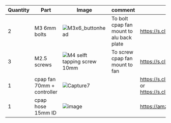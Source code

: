

| Quantity | Part                         | Image             | comment  | Links  |
| ------ | ----                           | -------              | -----  | -----	|
| 2      | M3 6mm bolts     | ![M3x6_buttonhead](https://user-images.githubusercontent.com/37383368/147801110-b59dbdc4-3660-47f2-bd18-aaa4f31d7406.png)  | To bolt cpap fan mount to alu back plate   | https://s.click.aliexpress.com/e/_9RWMof |
| 3      | M2.5 screws     | ![M4 selft tapping screw 10mm](https://user-images.githubusercontent.com/37383368/158305048-ae9e94ba-ad1d-4e14-9ed1-5a3f80af10ef.PNG)  | To screw cpap fan mount to fan   | https://s.click.aliexpress.com/e/_A7Qlmx |
| 1      | cpap fan 70mm + controller     | ![Capture7](https://user-images.githubusercontent.com/37383368/158305443-aa1948f9-4704-405b-8f00-72042b4559ed.PNG)  |  | https://s.click.aliexpress.com/e/_AEsHxz or  https://s.click.aliexpress.com/e/_AAzQAX | |
| 1      | cpap hose 15mm ID     | ![image](https://user-images.githubusercontent.com/37383368/158306209-3cd6fc60-0976-4fe3-b0c6-a309748ba9ab.png)  |  | https://amzn.to/3t95wVW | |

